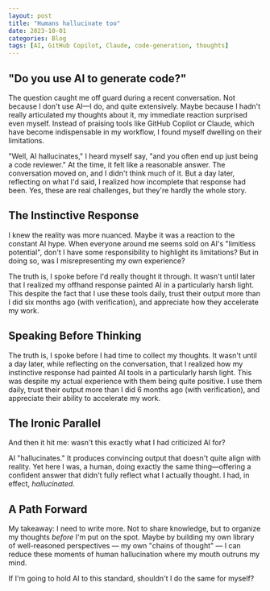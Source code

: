 ```yaml
---
layout: post
title: "Humans hallucinate too"
date: 2023-10-01
categories: Blog
tags: [AI, GitHub Copilot, Claude, code-generation, thoughts]
---
```


## "Do you use AI to generate code?"

The question caught me off guard during a recent conversation. Not because I don't use AI—I do, and quite extensively. Maybe because I hadn't really articulated my thoughts about it, my immediate reaction surprised even myself. Instead of praising tools like GitHub Copilot or Claude, which have become indispensable in my workflow, I found myself dwelling on their limitations.

"Well, AI hallucinates," I heard myself say, "and you often end up just being a code reviewer." At the time, it felt like a reasonable answer. The conversation moved on, and I didn't think much of it. But a day later, reflecting on what I'd said, I realized how incomplete that response had been. Yes, these are real challenges, but they're hardly the whole story.

## The Instinctive Response

I knew the reality was more nuanced. Maybe it was a reaction to the constant AI hype. When everyone around me seems sold on AI's "limitless potential", don't I have some responsibility to highlight its limitations? But in doing so, was I misrepresenting my own experience?

The truth is, I spoke before I'd really thought it through. It wasn't until later that I realized my offhand response painted AI in a particularly harsh light. This despite the fact that I use these tools daily, trust their output more than I did six months ago (with verification), and appreciate how they accelerate my work.

## Speaking Before Thinking

The truth is, I spoke before I had time to collect my thoughts. It wasn't until a day later, while reflecting on the conversation, that I realized how my instinctive response had painted AI tools in a particularly harsh light. This was despite my actual experience with them being quite positive. I use them daily, trust their output more than I did 6 months ago (with verification), and appreciate their ability to accelerate my work.

## The Ironic Parallel

And then it hit me: wasn't this exactly what I had criticized AI for?  

AI "hallucinates." It produces convincing output that doesn't quite align with reality. Yet here I was, a human, doing exactly the same thing—offering a confident answer that didn't fully reflect what I actually thought. I had, in effect, *hallucinated*.  

## A Path Forward

My takeaway: I need to write more. Not to share knowledge, but to organize my thoughts *before* I'm put on the spot. Maybe by building my own library of well-reasoned perspectives — my own "chains of thought" — I can reduce these moments of human hallucination where my mouth outruns my mind.

If I'm going to hold AI to this standard, shouldn't I do the same for myself?
